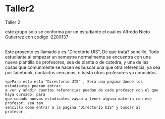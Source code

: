 # Taller2
Taller 2
<p>este grupo solo se conforma por un estudiante el cual es Alfredo Nieto Gutierrez con codigo :2200137
    <br>
    <br>
    <p>Este proyecto es llamado y es "Directorio UIS", De que trata? sencillo, 
    Todo estudiante al empezar un semestre normalmente se encuentra con una nueva plantilla 
    de profesores, sea de planta o de catedra, y una de las cosas que comunmente se hacen es 
    buscar una que otra referencia, ya sea por facebook, contactos cercanos, o hasta otros profesores ya conocidos. </p>
    
    <p>Para esto esta "Directorio UIS" , Sera una pagina donde los estudiantes podran entrar 
    a ver y añadir cuantas referencias puedan de cada profesor con el que haya cursado, para 
    que cuando nuevos estudiantes vayan a tener alguna materia con ese profesor, sea tan 
    sencillo como entrar a la pagina "Directorio UIS" y buscar al profesor.
